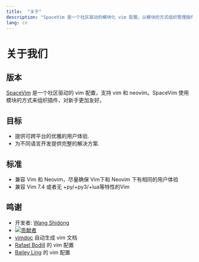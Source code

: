 ```yaml
---
title:  "关于"
description: "SpaceVim 是一个社区驱动的模块化 vim 配置，以模块的方式组织管理插件和配置"
lang: cn
---
```


# 关于我们

## 版本

[SpaceVim](https://github.com/SpaceVim/SpaceVim) 是一个社区驱动的 vim 配置，支持 vim 和 neovim。SpaceVim 
使用模块的方式来组织插件，对新手更加友好。


## 目标

- 提供可跨平台的优雅的用户体验.
- 为不同语言开发提供完整的解决方案.

## 标准

- 兼容 Vim 和 Neovim，尽量确保 Vim下和 Neovim 下有相同的用户体验
- 兼容 Vim 7.4 或者无 +py/+py3/+lua等特性的Vim

## 鸣谢

- 开发者: [Wang Shidong](https://github.com/wsdjeg)
- [![贡献者](https://img.shields.io/github/contributors/SpaceVim/SpaceVim.svg)](https://github.com/SpaceVim/SpaceVim/graphs/contributors)
- [vimdoc](https://github.com/google/vimdoc) 自动生成 vim 文档
- [Rafael Bodill](https://github.com/rafi) 的 vim 配置
- [Bailey Ling](https://github.com/bling) 的 vim 配置

